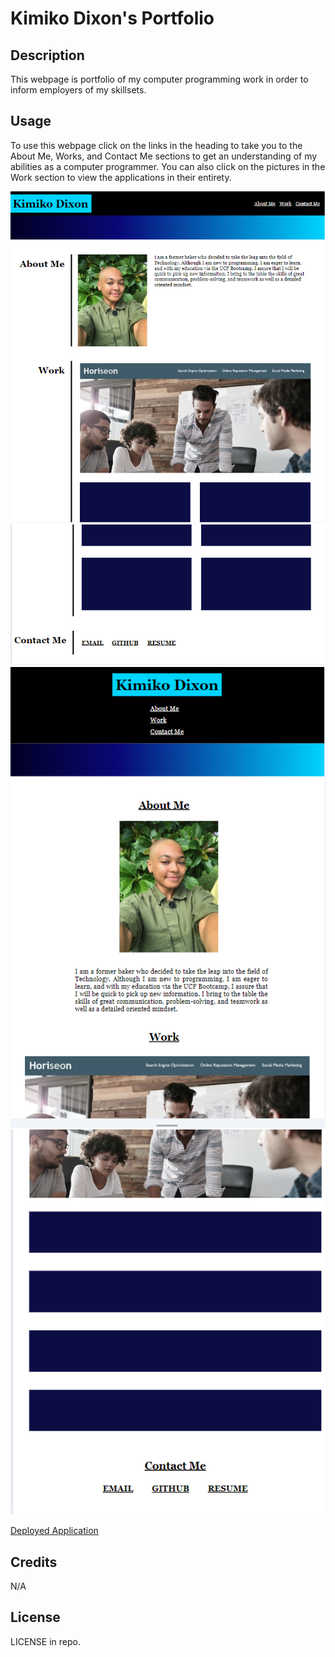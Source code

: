 # Kimiko Dixon's Portfolio

## Description

This webpage is portfolio of my computer programming work in order to inform employers of my skillsets.

## Usage

To use this webpage click on the links in the heading to take you to the About Me, Works, and Contact Me sections to get an understanding of my abilities as a computer programmer. You can also click on the pictures in the Work section to view the applications in their entirety.

![Screenshot Desktop 1](./assets/images/Portfolio-desktop.PNG)
![Screenshot Desktop 2](./assets/images/Portfolio-desktop2.PNG)
![Screenshot mobile 1](./assets/images/Portfolio-mobile.PNG)
![Screenshot mobile 2](./assets/images/Portfolio-mobile2.PNG)

[Deployed Application](https://kimiko-dixon.github.io/Portfolio/)

## Credits

N/A

## License

LICENSE in repo.